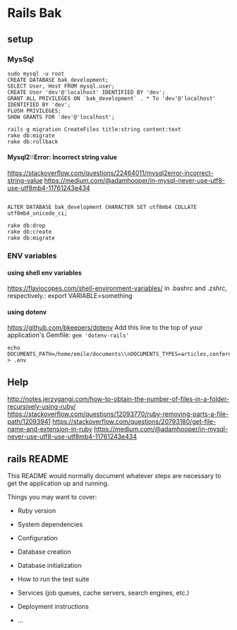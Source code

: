 # Rails Bak

## setup
### MysSql
```
sudo mysql -u root
CREATE DATABASE bak_development;
SELECT User, Host FROM mysql.user; 
CREATE User 'dev'@'localhost' IDENTIFIED BY 'dev';
GRANT ALL PRIVILEGES ON `bak_development` . * To 'dev'@'localhost' IDENTIFIED BY 'dev';
FLUSH PRIVILEGES;
SHOW GRANTS FOR 'dev'@'localhost';

rails g migration CreateFiles title:string content:text
rake db:migrate
rake db:rollback
```
#### Mysql2::Error: Incorrect string value
https://stackoverflow.com/questions/22464011/mysql2error-incorrect-string-value
https://medium.com/@adamhooper/in-mysql-never-use-utf8-use-utf8mb4-11761243e434
```

ALTER DATABASE bak_development CHARACTER SET utf8mb4 COLLATE utf8mb4_unicode_ci;

rake db:drop
rake db:create
rake db:migrate
```

### ENV variables
#### using shell env variables
https://flaviocopes.com/shell-environment-variables/
in .bashrc and .zshrc, respectively.: export VARIABLE=something
#### using dotenv
https://github.com/bkeepers/dotenv
Add this line to the top of your application's Gemfile:
```gem 'dotenv-rails'```
```
echo DOCUMENTS_PATH=/home/emile/documents\\nDOCUMENTS_TYPES=articles,conference,m,note,sorbonne\\nDOCUMENTS_EXT=.md > .env  
```


## Help
http://notes.jerzygangi.com/how-to-obtain-the-number-of-files-in-a-folder-recursively-using-ruby/
https://stackoverflow.com/questions/12093770/ruby-removing-parts-a-file-path/12093941
https://stackoverflow.com/questions/20793180/get-file-name-and-extension-in-ruby
https://medium.com/@adamhooper/in-mysql-never-use-utf8-use-utf8mb4-11761243e434


## rails README

This README would normally document whatever steps are necessary to get the
application up and running.

Things you may want to cover:

* Ruby version

* System dependencies

* Configuration

* Database creation

* Database initialization

* How to run the test suite

* Services (job queues, cache servers, search engines, etc.)

* Deployment instructions

* ...
